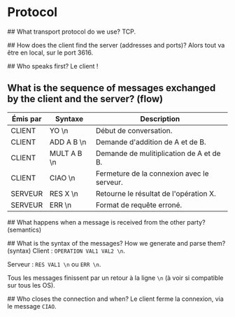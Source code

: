 # Protocol
## What transport protocol do we use?
TCP.

## How does the client find the server (addresses and ports)?
Alors tout va être en local, sur le port 3616.

## Who speaks first?
Le client ! 

## What is the sequence of messages exchanged by the client and the server? (flow)

| Émis par | Syntaxe     | Description                                |
|----------|-------------|--------------------------------------------|
| CLIENT   | YO \n       | Début de conversation.                     |
| CLIENT   | ADD A B \n  | Demande d'addition de A et de B.           |
| CLIENT   | MULT A B \n | Demande de mulitiplication de A et de B.   |
| CLIENT   | CIAO \n     | Fermeture de la connexion avec le serveur. |
| SERVEUR  | RES X \n    | Retourne le résultat de l'opération X.     |
| SERVEUR  | ERR \n      | Format de requête erroné.                  |

## What happens when a message is received from the other party? (semantics)


## What is the syntax of the messages? How we generate and parse them? (syntax)
Client : 
`OPERATION VAL1 VAL2 \n`.

Serveur : 
`RES VAL1 \n` ou `ERR \n`.

Tous les messages finissent par un retour à la ligne `\n` (à voir si compatible sur tous les OS). 


## Who closes the connection and when?
Le client ferme la connexion, via le message `CIAO`. 